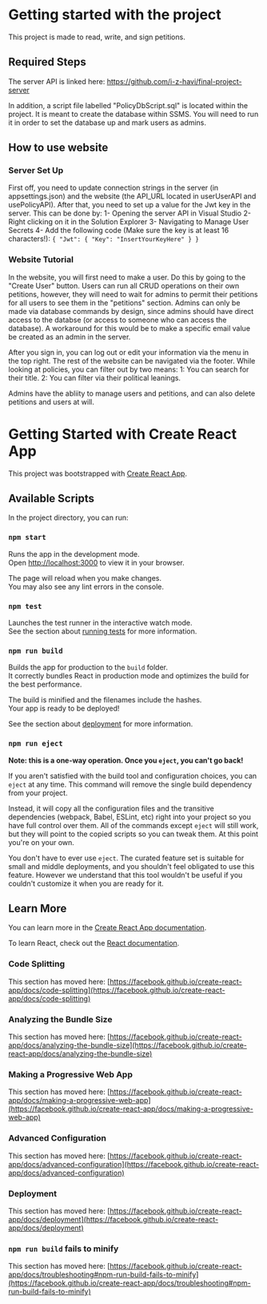 # Getting started with the project
This project is made to read, write, and sign petitions.

## Required Steps
The server API is linked here:
https://github.com/i-z-havi/final-project-server

In addition, a script file labelled "PolicyDbScript.sql" is located within the project. It is meant to create the database within SSMS. You will need to run it in order to set the database up and mark users as admins.

## How to use website

### Server Set Up
First off, you need to update connection strings in the server (in appsettings.json) and the website (the API_URL located in userUserAPI and usePolicyAPI).
After that, you need to set up a value for the Jwt key in the server. This can be done by:
1- Opening the server API in Visual Studio
2- Right clicking on it in the Solution Explorer
3- Navigating to Manage User Secrets
4- Add the following code (Make sure the key is at least 16 characters!):
``
{
  "Jwt": {
    "Key": "InsertYourKeyHere"
  }
}
``

### Website Tutorial
In the website, you will first need to make a user. Do this by going to the "Create User" button. Users can run all CRUD operations on their own petitions, however, they will need to wait for admins to permit their petitions for all users to see them in the "petitions" section.
Admins can only be made via database commands by design, since admins should have direct access to the databse (or access to someone who can access the database). A workaround for this would be to make a specific email value be created as an admin in the server.

After you sign in, you can log out or edit your information via the menu in the top right. The rest of the website can be navigated via the footer. 
While looking at policies, you can filter out by two means:
1: You can search for their title.
2: You can filter via their political leanings.

Admins have the abliity to manage users and petitions, and can also delete petitions and users at will.

# Getting Started with Create React App

This project was bootstrapped with [Create React App](https://github.com/facebook/create-react-app).

## Available Scripts

In the project directory, you can run:

### `npm start`

Runs the app in the development mode.\
Open [http://localhost:3000](http://localhost:3000) to view it in your browser.

The page will reload when you make changes.\
You may also see any lint errors in the console.

### `npm test`

Launches the test runner in the interactive watch mode.\
See the section about [running tests](https://facebook.github.io/create-react-app/docs/running-tests) for more information.

### `npm run build`

Builds the app for production to the `build` folder.\
It correctly bundles React in production mode and optimizes the build for the best performance.

The build is minified and the filenames include the hashes.\
Your app is ready to be deployed!

See the section about [deployment](https://facebook.github.io/create-react-app/docs/deployment) for more information.

### `npm run eject`

**Note: this is a one-way operation. Once you `eject`, you can't go back!**

If you aren't satisfied with the build tool and configuration choices, you can `eject` at any time. This command will remove the single build dependency from your project.

Instead, it will copy all the configuration files and the transitive dependencies (webpack, Babel, ESLint, etc) right into your project so you have full control over them. All of the commands except `eject` will still work, but they will point to the copied scripts so you can tweak them. At this point you're on your own.

You don't have to ever use `eject`. The curated feature set is suitable for small and middle deployments, and you shouldn't feel obligated to use this feature. However we understand that this tool wouldn't be useful if you couldn't customize it when you are ready for it.

## Learn More

You can learn more in the [Create React App documentation](https://facebook.github.io/create-react-app/docs/getting-started).

To learn React, check out the [React documentation](https://reactjs.org/).

### Code Splitting

This section has moved here: [https://facebook.github.io/create-react-app/docs/code-splitting](https://facebook.github.io/create-react-app/docs/code-splitting)

### Analyzing the Bundle Size

This section has moved here: [https://facebook.github.io/create-react-app/docs/analyzing-the-bundle-size](https://facebook.github.io/create-react-app/docs/analyzing-the-bundle-size)

### Making a Progressive Web App

This section has moved here: [https://facebook.github.io/create-react-app/docs/making-a-progressive-web-app](https://facebook.github.io/create-react-app/docs/making-a-progressive-web-app)

### Advanced Configuration

This section has moved here: [https://facebook.github.io/create-react-app/docs/advanced-configuration](https://facebook.github.io/create-react-app/docs/advanced-configuration)

### Deployment

This section has moved here: [https://facebook.github.io/create-react-app/docs/deployment](https://facebook.github.io/create-react-app/docs/deployment)

### `npm run build` fails to minify

This section has moved here: [https://facebook.github.io/create-react-app/docs/troubleshooting#npm-run-build-fails-to-minify](https://facebook.github.io/create-react-app/docs/troubleshooting#npm-run-build-fails-to-minify)
